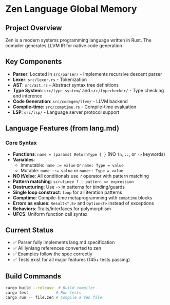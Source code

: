 # Zen Language Global Memory

## Project Overview
Zen is a modern systems programming language written in Rust. The compiler generates LLVM IR for native code generation.

## Key Components
- **Parser**: Located in `src/parser/` - Implements recursive descent parser
- **Lexer**: `src/lexer.rs` - Tokenization 
- **AST**: `src/ast.rs` - Abstract syntax tree definitions
- **Type System**: `src/type_system/` and `src/typechecker/` - Type checking and inference
- **Code Generation**: `src/codegen/llvm/` - LLVM backend
- **Compile-time**: `src/comptime.rs` - Compile-time evaluation
- **LSP**: `src/lsp/` - Language server protocol support

## Language Features (from lang.md)
### Core Syntax
- **Functions**: `name = (params) ReturnType { }` (NO `fn`, `::`, or `->` keywords)
- **Variables**: 
  - Immutable: `name := value` or `name: Type = value`
  - Mutable: `name ::= value` or `name:: Type = value`
- **NO if/else**: All conditionals use `?` operator with pattern matching
- **Pattern matching**: `scrutinee ? | pattern => expression`
- **Destructuring**: Use `->` in patterns for binding/guards
- **Single loop construct**: `loop` for all iteration patterns
- **Comptime**: Compile-time metaprogramming with `comptime` blocks
- **Errors as values**: `Result<T,E>` and `Option<T>` instead of exceptions
- **Behaviors**: Traits/interfaces for polymorphism
- **UFCS**: Uniform function call syntax

## Current Status
- ✅ Parser fully implements lang.md specification
- ✅ All lynlang references converted to zen
- ✅ Examples follow the spec correctly
- ✅ Tests exist for all major features (145+ tests passing)

## Build Commands
```bash
cargo build --release  # Build compiler
cargo test            # Run tests
cargo run -- file.zen # Compile a zen file
```